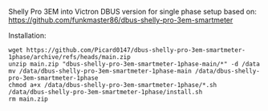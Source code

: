 Shelly Pro 3EM into Victron DBUS version for single phase setup
based on: https://github.com/funkmaster86/dbus-shelly-pro-3em-smartmeter

Installation:
```
wget https://github.com/Picard0147/dbus-shelly-pro-3em-smartmeter-1phase/archive/refs/heads/main.zip
unzip main.zip "dbus-shelly-pro-3em-smartmeter-1phase-main/*" -d /data
mv /data/dbus-shelly-pro-3em-smartmeter-1phase-main /data/dbus-shelly-pro-3em-smartmeter-1phase
chmod a+x /data/dbus-shelly-pro-3em-smartmeter-1phase/*.sh
/data/dbus-shelly-pro-3em-smartmeter-1phase/install.sh
rm main.zip
```
